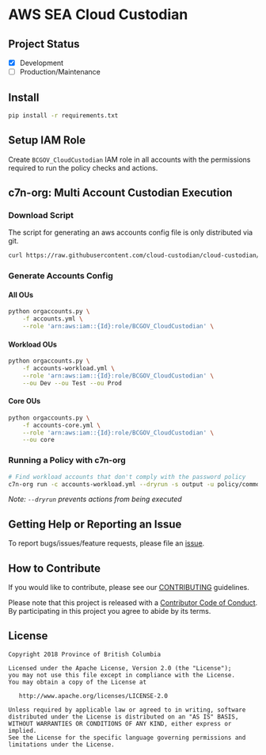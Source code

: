 <!--- NOTE: This is a template for your project README. Edit the content according to the comments provided.--->

# AWS SEA Cloud Custodian
<!--- [![License](https://img.shields.io/badge/License-Apache%202.0-blue.svg)](./LICENSE) --->

## Project Status
- [x] Development
- [ ] Production/Maintenance

## Install

```bash
pip install -r requirements.txt
```

## Setup IAM Role

Create `BCGOV_CloudCustodian` IAM role in all accounts with the permissions required to run the policy checks and actions.

## c7n-org: Multi Account Custodian Execution

### Download Script

The script for generating an aws accounts config file is only distributed via git.

```bash
curl https://raw.githubusercontent.com/cloud-custodian/cloud-custodian/master/tools/c7n_org/scripts/orgaccounts.py -o orgaccounts.py
```

### Generate Accounts Config

#### All OUs

```bash
python orgaccounts.py \
    -f accounts.yml \
    --role 'arn:aws:iam::{Id}:role/BCGOV_CloudCustodian' \
```

#### Workload OUs

```bash
python orgaccounts.py \
    -f accounts-workload.yml \
    --role 'arn:aws:iam::{Id}:role/BCGOV_CloudCustodian' \
    --ou Dev --ou Test --ou Prod
```

#### Core OUs

```bash
python orgaccounts.py \
    -f accounts-core.yml \
    --role 'arn:aws:iam::{Id}:role/BCGOV_CloudCustodian' \
    --ou core
```

### Running a Policy with c7n-org

```bash
# Find workload accounts that don't comply with the password policy
c7n-org run -c accounts-workload.yml --dryrun -s output -u policy/common/password.yml --region ca-central-1
```

*Note: `--dryrun` prevents actions from being executed*

## Getting Help or Reporting an Issue
<!--- Example below, modify accordingly --->
To report bugs/issues/feature requests, please file an [issue](../../issues).


## How to Contribute
<!--- Example below, modify accordingly --->
If you would like to contribute, please see our [CONTRIBUTING](./CONTRIBUTING.md) guidelines.

Please note that this project is released with a [Contributor Code of Conduct](./CODE_OF_CONDUCT.md). 
By participating in this project you agree to abide by its terms.


## License
<!--- Example below, modify accordingly --->
    Copyright 2018 Province of British Columbia

    Licensed under the Apache License, Version 2.0 (the "License");
    you may not use this file except in compliance with the License.
    You may obtain a copy of the License at

       http://www.apache.org/licenses/LICENSE-2.0

    Unless required by applicable law or agreed to in writing, software
    distributed under the License is distributed on an "AS IS" BASIS,
    WITHOUT WARRANTIES OR CONDITIONS OF ANY KIND, either express or implied.
    See the License for the specific language governing permissions and
    limitations under the License.
